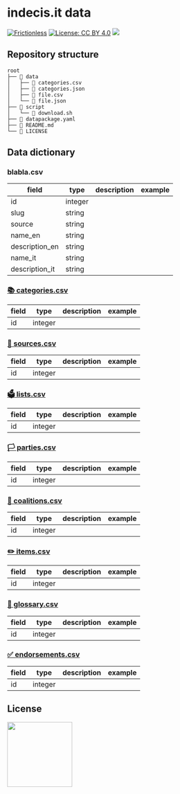 # indecis.it data
[![Frictionless](https://github.com/indecis-it/data/actions/workflows/frictionless.yaml/badge.svg)](https://repository.frictionlessdata.io/report?user=indecis-it&repo=data&flow=frictionless) [![License: CC BY 4.0](https://img.shields.io/badge/License-CC%20BY%204.0-lightgrey.svg)](https://creativecommons.org/licenses/by/4.0/) <a href="https://www.datibenecomune.it/"><img src="https://img.shields.io/badge/%F0%9F%99%8F-%23datiBeneComune-%23cc3232"/></a> 

## Repository structure
```
root
├── 📂 data
│   ├── 📄 categories.csv
│   ├── 📄 categories.json
│   ├── 📄 file.csv
│   └── 📄 file.json
├── 📂 script
│   └── 📄 download.sh
├── 📄 datapackage.yaml
├── 📄 README.md
└── 📄 LICENSE
```

## Data dictionary

### blabla.csv
field | type | description | example
-- | -- | -- | --
id  | integer |   |  
slug  | string |   |  
source  | string |   |  
name_en  | string |   |  
description_en  | string |   |  
name_it  | string |   |  
description_it  | string |   |  

### [📚 categories.csv](https://raw.githubusercontent.com/indecis-it/data/main/data/categories.csv)
field | type | description | example
-- | -- | -- | --
id  | integer |   |  

### [📄 sources.csv](https://raw.githubusercontent.com/indecis-it/data/main/data/sources.csv)
field | type | description | example
-- | -- | -- | --
id  | integer |   |  

### [🗳️ lists.csv](https://raw.githubusercontent.com/indecis-it/data/main/data/lists.csv)
field | type | description | example
-- | -- | -- | --
id  | integer |   |  

### [🏳️ parties.csv](https://raw.githubusercontent.com/indecis-it/data/main/data/parties.csv)
field | type | description | example
-- | -- | -- | --
id  | integer |   |  

### [🙏 coalitions.csv](https://raw.githubusercontent.com/indecis-it/data/main/data/coalitions.csv)
field | type | description | example
-- | -- | -- | --
id  | integer |   |  

### [✏️ items.csv](https://raw.githubusercontent.com/indecis-it/data/main/data/items.csv)
field | type | description | example
-- | -- | -- | --
id  | integer |   |  

### [🔎 glossary.csv](https://raw.githubusercontent.com/indecis-it/data/main/data/glossary.csv)
field | type | description | example
-- | -- | -- | --
id  | integer |   |  

### [✅ endorsements.csv](https://raw.githubusercontent.com/indecis-it/data/main/data/endorsements.csv)
field | type | description | example
-- | -- | -- | --
id  | integer |   |  


## License
<a href="https://creativecommons.org/licenses/by/4.0/"><img src="https://mirrors.creativecommons.org/presskit/buttons/88x31/png/by.png" width="150"/></a>
